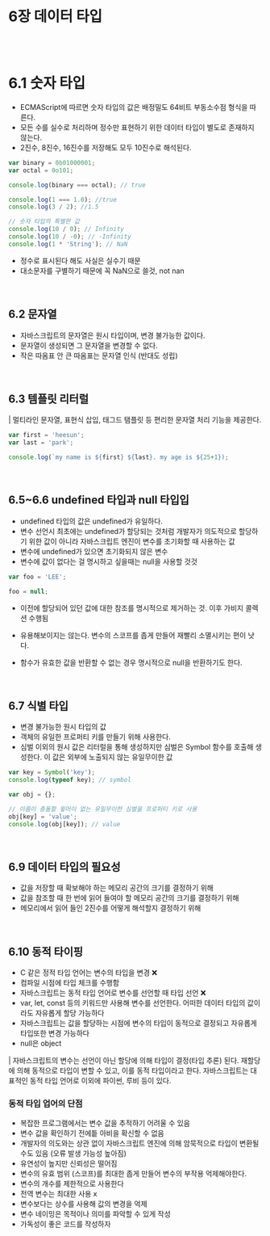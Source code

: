 # 6장 데이터 타입

</br>
</br>

# 6.1 숫자 타입

- ECMAScript에 따르면 숫자 타입의 값은 배정밀도 64비트 부동소수점 형식을 따른다.
- 모든 수를 실수로 처리하며 정수만 표현하기 위한 데이터 타입이 별도로 존재하지 않는다.
- 2진수, 8진수, 16진수를 저장해도 모두 10진수로 해석된다.

```js
var binary = 0b01000001;
var octal = 0o101;

console.log(binary === octal); // true

console.log(1 === 1.0); //true
console.log(3 / 2); //1.5

// 숫자 타입의 특별한 값
console.log(10 / 0); // Infinity
console.log(10 / -0); // -Infinity
console.log(1 * 'String'); // NaN
```

- 정수로 표시된다 해도 사실은 실수기 때문
- 대소문자를 구별하기 때문에 꼭 NaN으로 쓸것, not nan

</br>

## 6.2 문자열

- 자바스크립트의 문자열은 원시 타입이며, 변경 불가능한 값이다.
- 문자열이 생성되면 그 문자열을 변경할 수 없다.
- 작은 따옴표 안 큰 따옴표는 문자열 인식 (반대도 성립)

</br>

## 6.3 템플릿 리터럴

| 멀티라인 문자열, 표현식 삽입, 태그드 탬플릿 등 편리한 문자열 처리 기능을 제공한다.

```js
var first = 'heesun';
var last = 'park';

console.log(`my name is ${first} ${last}. my age is ${25+1});
```

</br>

## 6.5~6.6 undefined 타입과 null 타입입

- undefined 타입의 값은 undefined가 유일하다.
- 변수 선언시 최초에는 undefined가 할당되는 것처럼 개발자가 의도적으로 할당하기 위한 값이 아니라 자바스크립트 엔진이 변수를 초기화할 때 사용하는 값
- 변수에 undefined가 있으면 초기화되지 않은 변수
- 변수에 값이 없다는 걸 명시하고 싶을때는 null을 사용할 것것

```js
var foo = 'LEE';

foo = null;
```

- 이전에 할당되어 있던 값에 대한 참조를 명시적으로 제거하는 것. 이후 가비지 콜렉션 수행됨
- 유용해보이지는 않는다. 변수의 스코프를 좁게 만들어 재빨리 소멸시키는 편이 낫다.

- 함수가 유효한 값을 반환할 수 없는 경우 명시적으로 null을 반환하기도 한다.

</br>

## 6.7 식별 타입

- 변경 불가능한 원시 타입의 값
- 객체의 유일한 프로퍼티 키를 만들기 위해 사용한다.
- 심벌 이외의 원시 값은 리터럴을 통해 생성하지만 심벌은 Symbol 함수를 호출해 생성한다. 이 값은 외부에 노출되지 않는 유일무이한 값

```js
var key = Symbol('key');
console.log(typeof key); // symbol

var obj = {};

// 이름이 충돌할 윟머이 없는 유일무이한 심벌을 프로퍼티 키로 사용
obj[key] = 'value';
console.log(obj[key]); // value
```

</br>

## 6.9 데이터 타입의 필요성

- 값을 저장할 때 확보해야 하는 메모리 공간의 크기를 결정하기 위해
- 값을 참조할 때 한 번에 읽어 들여야 할 메모리 공간의 크기를 결정하기 위해
- 메모리에서 읽어 들인 2진수를 어떻게 해석할지 결정하기 위해

</br>

## 6.10 동적 타이핑

- C 같은 정적 타입 언어는 변수의 타입을 변경 ❌
- 컴파일 시점에 타입 체크를 수행함
- 자바스크립트는 동적 타입 언어로 변수를 선언할 때 타입 선언 ❌
- var, let, const 등의 키워드만 사용해 변수를 선언한다. 어떠한 데이터 타입의 값이라도 자유롭게 할당 가능하다
- 자바스크립트는 값을 할당하는 시점에 변수의 타입이 동적으로 결정되고 자유롭게 타입또한 변경 가능하다
- null은 object

| 자바스크립트의 변수는 선언이 아닌 할당에 의해 타입이 결정(타입 추론) 된다. 재할당에 의해 동적으로 타입이 변할 수 있고, 이를 동적 타입이라고 한다. 자바스크립트는 대표적인 동적 타입 언어로 이외에 파이썬, 루비 등이 있다.

### 동적 타입 업어의 단점

- 복잡한 프로그램에서는 변수 값을 추적하기 어려울 수 있음
- 변수 값을 확인하기 전에틑 아비을 확신할 수 없음
- 개발자의 의도와는 상관 없이 자바스크립트 엔진에 의해 암묵적으로 타입이 변환될 수도 있음 (오류 발생 가능성 높아짐)
- 유연성이 높지만 신뢰성은 떨어짐
- 변수의 유효 범위 (스코프)를 최대한 좁게 만들어 변수의 부작용 억제해야한다.
- 변수의 개수를 제한적으로 사용한다
- 전역 변수는 최대한 사용 x
- 변수보다는 상수를 사용해 값의 변경을 억제
- 변수 네이밍은 목적이나 의미를 파악할 수 있게 작성
- 가독성이 좋은 코드를 작성하자

